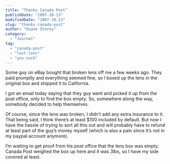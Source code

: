 ```yaml
---
title: "Thanks Canada Post"
publishDate: "2007-10-13"
modifiedDate: "2007-10-13"
slug: "thanks-canada-post"
author: "Duane Storey"
category:
  - "Journal"
tag:
  - "canada-post"
  - "lost-lens"
  - "you-suck"
---
```


Some guy on eBay bought that broken lens off me a few weeks ago. They paid promptly and everything seemed fine, so I boxed up the lens in the original box and shipped it to California.

I got an email today saying that they guy went and picked it up from the post office, only to find the box empty. So, somewhere along the way, somebody decided to help themselves.

Of course, since the lens was broken, I didn’t add any extra insurance to it. That being said, I think there’s at least $100 included by default. But now I have the hassle of trying to sort all this out and will probably have to refund at least part of the guy’s money myself (which is also a pain since it’s not in my paypal account anymore).

I’m waiting to get proof from his post office that the lens box was empty. Canada Post weighed the box up here and it was 3lbs, so I have my side covered at least.